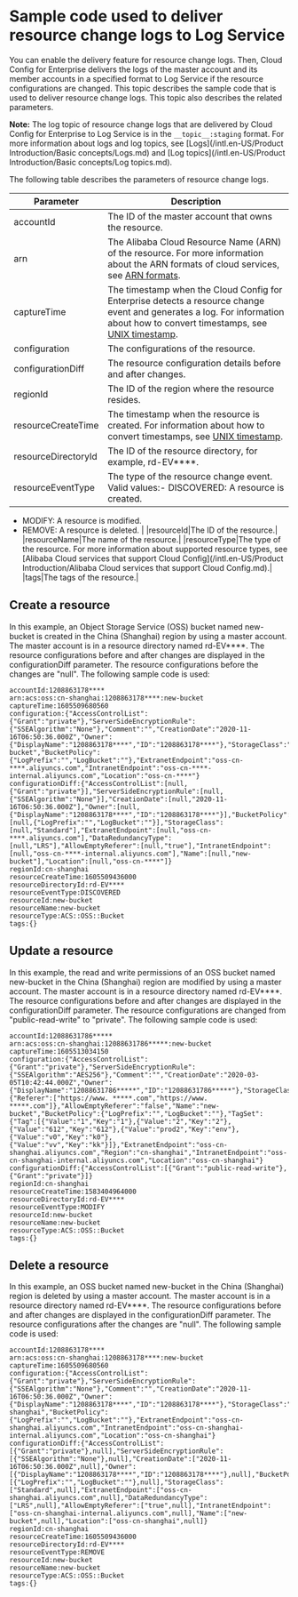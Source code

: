 # Sample code used to deliver resource change logs to Log Service

You can enable the delivery feature for resource change logs. Then, Cloud Config for Enterprise delivers the logs of the master account and its member accounts in a specified format to Log Service if the resource configurations are changed. This topic describes the sample code that is used to deliver resource change logs. This topic also describes the related parameters.

**Note:** The log topic of resource change logs that are delivered by Cloud Config for Enterprise to Log Service is in the `__topic__:staging` format. For more information about logs and log topics, see [Logs](/intl.en-US/Product Introduction/Basic concepts/Logs.md) and [Log topics](/intl.en-US/Product Introduction/Basic concepts/Log topics.md).

The following table describes the parameters of resource change logs.

|Parameter|Description|
|---------|-----------|
|accountId|The ID of the master account that owns the resource.|
|arn|The Alibaba Cloud Resource Name \(ARN\) of the resource. For more information about the ARN formats of cloud services, see [ARN formats]().|
|captureTime|The timestamp when the Cloud Config for Enterprise detects a resource change event and generates a log. For information about how to convert timestamps, see [UNIX timestamp](https://oktools.net/timestamp).|
|configuration|The configurations of the resource.|
|configurationDiff|The resource configuration details before and after changes.|
|regionId|The ID of the region where the resource resides.|
|resourceCreateTime|The timestamp when the resource is created. For information about how to convert timestamps, see [UNIX timestamp](https://oktools.net/timestamp).|
|resourceDirectoryId|The ID of the resource directory, for example, rd-EV\*\*\*\*.|
|resourceEventType|The type of the resource change event. Valid values:-   DISCOVERED: A resource is created.
-   MODIFY: A resource is modified.
-   REMOVE: A resource is deleted. |
|resourceId|The ID of the resource.|
|resourceName|The name of the resource.|
|resourceType|The type of the resource. For more information about supported resource types, see [Alibaba Cloud services that support Cloud Config](/intl.en-US/Product Introduction/Alibaba Cloud services that support Cloud Config.md).|
|tags|The tags of the resource.|

## Create a resource

In this example, an Object Storage Service \(OSS\) bucket named new-bucket is created in the China \(Shanghai\) region by using a master account. The master account is in a resource directory named rd-EV\*\*\*\*. The resource configurations before and after changes are displayed in the configurationDiff parameter. The resource configurations before the changes are "null". The following sample code is used:

```
accountId:1208863178****
arn:acs:oss:cn-shanghai:1208863178****:new-bucket
captureTime:1605509680560
configuration:{"AccessControlList":{"Grant":"private"},"ServerSideEncryptionRule":{"SSEAlgorithm":"None"},"Comment":"","CreationDate":"2020-11-16T06:50:36.000Z","Owner":{"DisplayName":"1208863178****","ID":"1208863178****"},"StorageClass":"Standard","DataRedundancyType":"LRS","AllowEmptyReferer":"true","Name":"new-bucket","BucketPolicy":{"LogPrefix":"","LogBucket":""},"ExtranetEndpoint":"oss-cn-****.aliyuncs.com","IntranetEndpoint":"oss-cn-****-internal.aliyuncs.com","Location":"oss-cn-****"}
configurationDiff:{"AccessControlList":[null,{"Grant":"private"}],"ServerSideEncryptionRule":[null,{"SSEAlgorithm":"None"}],"CreationDate":[null,"2020-11-16T06:50:36.000Z"],"Owner":[null,{"DisplayName":"1208863178****","ID":"1208863178****"}],"BucketPolicy":[null,{"LogPrefix":"","LogBucket":""}],"StorageClass":[null,"Standard"],"ExtranetEndpoint":[null,"oss-cn-****.aliyuncs.com"],"DataRedundancyType":[null,"LRS"],"AllowEmptyReferer":[null,"true"],"IntranetEndpoint":[null,"oss-cn-****-internal.aliyuncs.com"],"Name":[null,"new-bucket"],"Location":[null,"oss-cn-****"]}
regionId:cn-shanghai
resourceCreateTime:1605509436000
resourceDirectoryId:rd-EV****
resourceEventType:DISCOVERED
resourceId:new-bucket
resourceName:new-bucket
resourceType:ACS::OSS::Bucket
tags:{}
```

## Update a resource

In this example, the read and write permissions of an OSS bucket named new-bucket in the China \(Shanghai\) region are modified by using a master account. The master account is in a resource directory named rd-EV\*\*\*\*. The resource configurations before and after changes are displayed in the configurationDiff parameter. The resource configurations are changed from "public-read-write" to "private". The following sample code is used:

```
accountId:12088631786*****
arn:acs:oss:cn-shanghai:12088631786*****:new-bucket
captureTime:1605513034150
configuration:{"AccessControlList":{"Grant":"private"},"ServerSideEncryptionRule":{"SSEAlgorithm":"AES256"},"Comment":"","CreationDate":"2020-03-05T10:42:44.000Z","Owner":{"DisplayName":"12088631786*****","ID":"12088631786*****"},"StorageClass":"Standard","DataRedundancyType":"LRS","RefererList":{"Referer":["https://www. *****.com","https://www. *****.com"]},"AllowEmptyReferer":"false","Name":"new-bucket","BucketPolicy":{"LogPrefix":"","LogBucket":""},"TagSet":{"Tag":[{"Value":"1","Key":"1"},{"Value":"2","Key":"2"},{"Value":"612","Key":"612"},{"Value":"prod2","Key":"env"},{"Value":"v0","Key":"k0"},{"Value":"vv","Key":"kk"}]},"ExtranetEndpoint":"oss-cn-shanghai.aliyuncs.com","Region":"cn-shanghai","IntranetEndpoint":"oss-cn-shanghai-internal.aliyuncs.com","Location":"oss-cn-shanghai"}
configurationDiff:{"AccessControlList":[{"Grant":"public-read-write"},{"Grant":"private"}]}
regionId:cn-shanghai
resourceCreateTime:1583404964000
resourceDirectoryId:rd-EV****
resourceEventType:MODIFY
resourceId:new-bucket
resourceName:new-bucket
resourceType:ACS::OSS::Bucket
tags:{}
```

## Delete a resource

In this example, an OSS bucket named new-bucket in the China \(Shanghai\) region is deleted by using a master account. The master account is in a resource directory named rd-EV\*\*\*\*. The resource configurations before and after changes are displayed in the configurationDiff parameter. The resource configurations after the changes are "null". The following sample code is used:

```
accountId:1208863178****
arn:acs:oss:cn-shanghai:1208863178****:new-bucket
captureTime:1605509680560
configuration:{"AccessControlList":{"Grant":"private"},"ServerSideEncryptionRule":{"SSEAlgorithm":"None"},"Comment":"","CreationDate":"2020-11-16T06:50:36.000Z","Owner":{"DisplayName":"1208863178****","ID":"1208863178****"},"StorageClass":"Standard","DataRedundancyType":"LRS","AllowEmptyReferer":"true","Name":"cn-shanghai","BucketPolicy":{"LogPrefix":"","LogBucket":""},"ExtranetEndpoint":"oss-cn-shanghai.aliyuncs.com","IntranetEndpoint":"oss-cn-shanghai-internal.aliyuncs.com","Location":"oss-cn-shanghai"}
configurationDiff:{"AccessControlList":[{"Grant":"private"},null],"ServerSideEncryptionRule":[{"SSEAlgorithm":"None"},null],"CreationDate":["2020-11-16T06:50:36.000Z",null],"Owner":[{"DisplayName":"1208863178****","ID":"1208863178****"},null],"BucketPolicy":[{"LogPrefix":"","LogBucket":""},null],"StorageClass":["Standard",null],"ExtranetEndpoint":["oss-cn-shanghai.aliyuncs.com",null],"DataRedundancyType":["LRS",null],"AllowEmptyReferer":["true",null],"IntranetEndpoint":["oss-cn-shanghai-internal.aliyuncs.com",null],"Name":["new-bucket",null],"Location":["oss-cn-shanghai",null]}
regionId:cn-shanghai
resourceCreateTime:1605509436000
resourceDirectoryId:rd-EV****
resourceEventType:REMOVE
resourceId:new-bucket
resourceName:new-bucket
resourceType:ACS::OSS::Bucket
tags:{}
```

